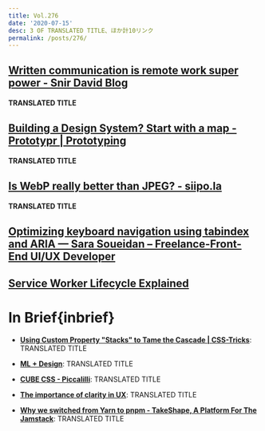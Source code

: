```yaml
---
title: Vol.276
date: '2020-07-15'
desc: 3 OF TRANSLATED TITLE、ほか計10リンク
permalink: /posts/276/
---
```


## [Written communication is remote work super power - Snir David Blog](https://snir.dev/blog/remote-async-communication/)

#### TRANSLATED TITLE

## [Building a Design System? Start with a map - Prototypr | Prototyping](https://prototypr.io/post/building-a-design-system-start-with-a-map/)

#### TRANSLATED TITLE

## [Is WebP really better than JPEG? - siipo.la](https://siipo.la/blog/is-webp-really-better-than-jpeg)

#### TRANSLATED TITLE

## [Optimizing keyboard navigation using tabindex and ARIA — Sara Soueidan – Freelance-Front-End UI/UX Developer](https://www.sarasoueidan.com/blog/keyboard-friendlier-article-listings/)

## [Service Worker Lifecycle Explained](https://felixgerschau.com/service-worker-lifecycle-update/)

# In Brief{inbrief}

- **[Using Custom Property "Stacks" to Tame the Cascade | CSS-Tricks](https://css-tricks.com/using-custom-property-stacks-to-tame-the-cascade/)**: TRANSLATED TITLE

- **[ML + Design](https://machinelearning.design/)**: TRANSLATED TITLE

- **[CUBE CSS - Piccalilli](https://piccalil.li/cube-css/)**: TRANSLATED TITLE

- **[The importance of clarity in UX](https://uxdesign.cc/the-importance-of-clarity-in-ux-91052e0ad4e4)**: TRANSLATED TITLE

- **[Why we switched from Yarn to pnpm - TakeShape, A Platform For The Jamstack](https://www.takeshape.io/articles/why-we-switched-from-yarn-to-pnpm/)**: TRANSLATED TITLE
